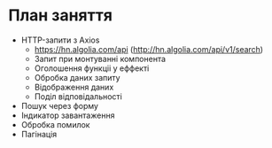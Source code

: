 # План заняття

- HTTP-запити з Axios
  - https://hn.algolia.com/api (http://hn.algolia.com/api/v1/search)
  - Запит при монтуванні компонента
  - Оголошення функціі у еффекті
  - Обробка даних запиту
  - Відображення даних
  - Поділ відповідальності
- Пошук через форму
- Індикатор завантаження
- Обробка помилок
- Пагінація
